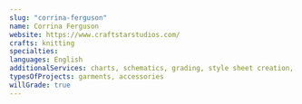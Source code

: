 ```yaml
---
slug: "corrina-ferguson"
name: Corrina Ferguson
website: https://www.craftstarstudios.com/
crafts: knitting
specialties:
languages: English
additionalServices: charts, schematics, grading, style sheet creation, pattern layout
typesOfProjects: garments, accessories
willGrade: true
---
```


